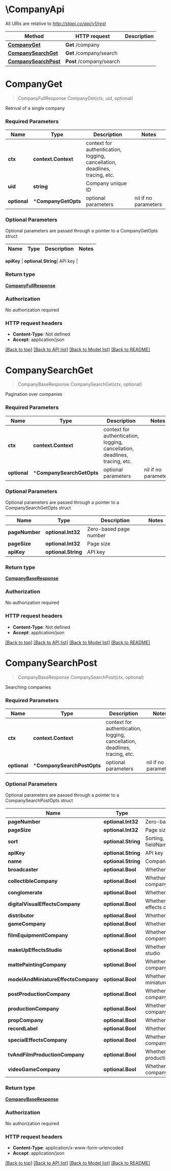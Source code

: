 # \CompanyApi

All URIs are relative to *http://stapi.co/api/v1/rest*

Method | HTTP request | Description
------------- | ------------- | -------------
[**CompanyGet**](CompanyApi.md#CompanyGet) | **Get** /company | 
[**CompanySearchGet**](CompanyApi.md#CompanySearchGet) | **Get** /company/search | 
[**CompanySearchPost**](CompanyApi.md#CompanySearchPost) | **Post** /company/search | 


# **CompanyGet**
> CompanyFullResponse CompanyGet(ctx, uid, optional)


Retrival of a single company

### Required Parameters

Name | Type | Description  | Notes
------------- | ------------- | ------------- | -------------
 **ctx** | **context.Context** | context for authentication, logging, cancellation, deadlines, tracing, etc.
  **uid** | **string**| Company unique ID | 
 **optional** | ***CompanyGetOpts** | optional parameters | nil if no parameters

### Optional Parameters
Optional parameters are passed through a pointer to a CompanyGetOpts struct

Name | Type | Description  | Notes
------------- | ------------- | ------------- | -------------

 **apiKey** | **optional.String**| API key | 

### Return type

[**CompanyFullResponse**](CompanyFullResponse.md)

### Authorization

No authorization required

### HTTP request headers

 - **Content-Type**: Not defined
 - **Accept**: application/json

[[Back to top]](#) [[Back to API list]](../README.md#documentation-for-api-endpoints) [[Back to Model list]](../README.md#documentation-for-models) [[Back to README]](../README.md)

# **CompanySearchGet**
> CompanyBaseResponse CompanySearchGet(ctx, optional)


Pagination over companies

### Required Parameters

Name | Type | Description  | Notes
------------- | ------------- | ------------- | -------------
 **ctx** | **context.Context** | context for authentication, logging, cancellation, deadlines, tracing, etc.
 **optional** | ***CompanySearchGetOpts** | optional parameters | nil if no parameters

### Optional Parameters
Optional parameters are passed through a pointer to a CompanySearchGetOpts struct

Name | Type | Description  | Notes
------------- | ------------- | ------------- | -------------
 **pageNumber** | **optional.Int32**| Zero-based page number | 
 **pageSize** | **optional.Int32**| Page size | 
 **apiKey** | **optional.String**| API key | 

### Return type

[**CompanyBaseResponse**](CompanyBaseResponse.md)

### Authorization

No authorization required

### HTTP request headers

 - **Content-Type**: Not defined
 - **Accept**: application/json

[[Back to top]](#) [[Back to API list]](../README.md#documentation-for-api-endpoints) [[Back to Model list]](../README.md#documentation-for-models) [[Back to README]](../README.md)

# **CompanySearchPost**
> CompanyBaseResponse CompanySearchPost(ctx, optional)


Searching companies

### Required Parameters

Name | Type | Description  | Notes
------------- | ------------- | ------------- | -------------
 **ctx** | **context.Context** | context for authentication, logging, cancellation, deadlines, tracing, etc.
 **optional** | ***CompanySearchPostOpts** | optional parameters | nil if no parameters

### Optional Parameters
Optional parameters are passed through a pointer to a CompanySearchPostOpts struct

Name | Type | Description  | Notes
------------- | ------------- | ------------- | -------------
 **pageNumber** | **optional.Int32**| Zero-based page number | 
 **pageSize** | **optional.Int32**| Page size | 
 **sort** | **optional.String**| Sorting, serialized like this: fieldName,ASC;anotherFieldName,DESC | 
 **apiKey** | **optional.String**| API key | 
 **name** | **optional.String**| Company name | 
 **broadcaster** | **optional.Bool**| Whether it should be a broadcaster | 
 **collectibleCompany** | **optional.Bool**| Whether it should be a collectible company | 
 **conglomerate** | **optional.Bool**| Whether it should be a conglomerate | 
 **digitalVisualEffectsCompany** | **optional.Bool**| Whether it should be a digital visual effects company | 
 **distributor** | **optional.Bool**| Whether it should be a distributor | 
 **gameCompany** | **optional.Bool**| Whether it should be a game company | 
 **filmEquipmentCompany** | **optional.Bool**| Whether it should be a film equipment company | 
 **makeUpEffectsStudio** | **optional.Bool**| Whether it should be a make-up effects studio | 
 **mattePaintingCompany** | **optional.Bool**| Whether it should be a matte painting company | 
 **modelAndMiniatureEffectsCompany** | **optional.Bool**| Whether it should be a model and miniature effects company | 
 **postProductionCompany** | **optional.Bool**| Whether it should be a post-production company | 
 **productionCompany** | **optional.Bool**| Whether it should be a production company | 
 **propCompany** | **optional.Bool**| Whether it should be a prop company | 
 **recordLabel** | **optional.Bool**| Whether it should be a record label | 
 **specialEffectsCompany** | **optional.Bool**| Whether it should be a special effects company | 
 **tvAndFilmProductionCompany** | **optional.Bool**| Whether it should be a TV and film production company | 
 **videoGameCompany** | **optional.Bool**| Whether it should be a video game company | 

### Return type

[**CompanyBaseResponse**](CompanyBaseResponse.md)

### Authorization

No authorization required

### HTTP request headers

 - **Content-Type**: application/x-www-form-urlencoded
 - **Accept**: application/json

[[Back to top]](#) [[Back to API list]](../README.md#documentation-for-api-endpoints) [[Back to Model list]](../README.md#documentation-for-models) [[Back to README]](../README.md)

